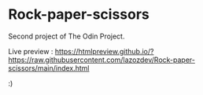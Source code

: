 # Rock-paper-scissors

Second project of The Odin Project.


Live preview : https://htmlpreview.github.io/?https://raw.githubusercontent.com/lazozdev/Rock-paper-scissors/main/index.html

:)
